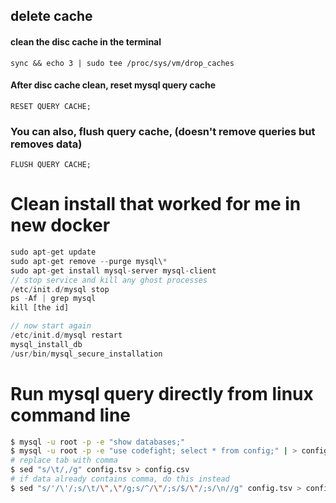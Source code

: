 ## delete cache
#### clean the disc cache in the terminal

`sync && echo 3 | sudo tee /proc/sys/vm/drop_caches`

#### After disc cache clean, reset mysql query cache

`RESET QUERY CACHE;`

### You can also, flush query cache, (doesn't remove queries but removes data)

`FLUSH QUERY CACHE;`


# Clean install that worked for me in new docker
```php
sudo apt-get update
sudo apt-get remove --purge mysql\*
sudo apt-get install mysql-server mysql-client
// stop service and kill any ghost processes
/etc/init.d/mysql stop
ps -Af | grep mysql
kill [the id]

// now start again
/etc/init.d/mysql restart
mysql_install_db
/usr/bin/mysql_secure_installation
```

# Run mysql query directly from linux command line
```bash
$ mysql -u root -p -e "show databases;"
$ mysql -u root -p -e "use codefight; select * from config;" | > config.tsv
# replace tab with comma
$ sed "s/\t/,/g" config.tsv > config.csv
# if data already contains comma, do this instead
$ sed "s/'/\'/;s/\t/\",\"/g;s/^/\"/;s/$/\"/;s/\n//g" config.tsv > config.csv
```
